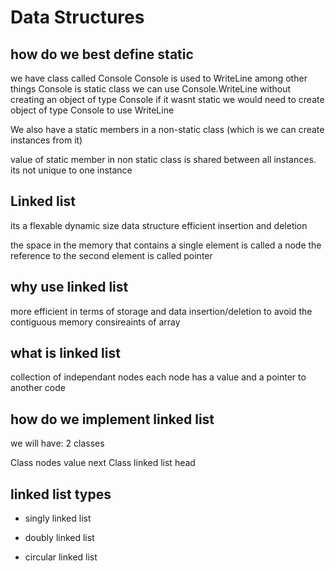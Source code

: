 # Data Structures

## how do we best define static

we have class called Console
Console is used to WriteLine among other things
Console is static class
we can use Console.WriteLine without creating an object of type Console
if it wasnt static we would need to create object of type Console to use WriteLine

We also have a static members in a non-static class (which is we can create instances from it)

value of static member in non static class is shared between all instances. its not unique to one instance

## Linked list

its a flexable dynamic size data structure efficient insertion and deletion

the space in the memory that contains a single element is called a node the reference to the second element is called pointer

## why use linked list

more efficient in terms of storage and data insertion/deletion
to avoid the contiguous memory consireaints of array

## what is linked list

collection of independant nodes
each node has a value and a pointer to another code

## how do we implement linked list

we will have: 2 classes

Class nodes
value
next
Class linked list
head

## linked list types

- singly linked list

- doubly linked list

- circular linked list
